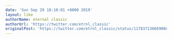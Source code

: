 ```yaml
---
date: 'Sun Sep 29 18:10:01 +0000 2019'
layout: like
authorName: eternal classic
authorUrl: 'https://twitter.com/etrnl_classic'
originalPost: 'https://twitter.com/etrnl_classic/status/1178371366690660352'
---
```


